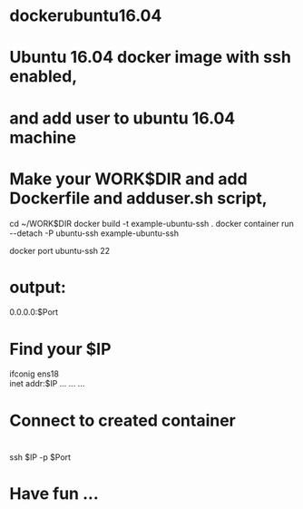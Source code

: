 # dockerubuntu16.04

#
# Ubuntu 16.04 docker image with ssh enabled,
# and add user to ubuntu 16.04 machine

# Make your WORK$DIR and add Dockerfile and adduser.sh script,
cd ~/WORK$DIR
docker build -t example-ubuntu-ssh .
docker container run --detach -P ubuntu-ssh  example-ubuntu-ssh


docker port ubuntu-ssh 22
# output:
0.0.0.0:$Port

# Find your $IP
ifconig
ens18     
          inet addr:$IP 
          ...
          ...
          ...
# 
# Connect to created container 
#

ssh $IP -p $Port


# Have fun ...
